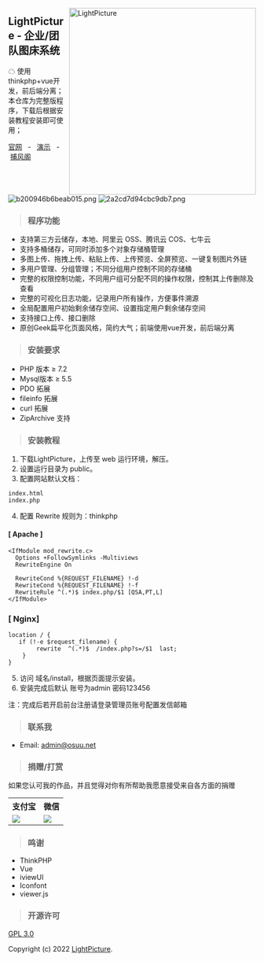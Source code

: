 

<p><a href="http://picture.h234.cn"><img align="right" width="380" src="http://res.eemu.cn/LightPicture/2022/01/1899c1ba43e06c7d.jpg" alt="LightPicture"/></a></p>




<h2>LightPicture - 企业/团队图床系统</h2>
☁ 使用thinkphp+vue开发，前后端分离；本仓库为完整版程序，下载后根据安装教程安装即可使用；




[官网](http://picture.h234.cn) &nbsp; -  &nbsp; [演示](http://pic.xyaxw.cn) &nbsp; -  &nbsp;[捕风阁](https://www.osuu.net) &nbsp;



![b200946b6beab015.png](http://res.eemu.cn/LightPicture/2022/01/b200946b6beab015.png)
![2a2cd7d94cbc9db7.png](http://res.eemu.cn/LightPicture/2022/01/2a2cd7d94cbc9db7.png)


> ###  程序功能
* 支持第三方云储存，本地、阿里云 OSS、腾讯云 COS、七牛云
* 支持多桶储存，可同时添加多个对象存储桶管理
* 多图上传、拖拽上传、粘贴上传、上传预览、全屏预览、一键复制图片外链
* 多用户管理、分组管理；不同分组用户控制不同的存储桶
* 完整的权限控制功能，不同用户组可分配不同的操作权限，控制其上传删除及查看
* 完整的可视化日志功能，记录用户所有操作，方便事件溯源
* 全局配置用户初始剩余储存空间、设置指定用户剩余储存空间
* 支持接口上传、接口删除
* 原创Geek扁平化页面风格，简约大气；前端使用vue开发，前后端分离


> ###  安装要求
* PHP 版本 &ge; 7.2
* Mysql版本 &ge; 5.5
* PDO 拓展
* fileinfo 拓展
* curl 拓展
* ZipArchive 支持
> 
> ###  安装教程
1. 下载LightPicture，上传至 web 运行环境，解压。
2. 设置运行目录为 public。
3. 配置网站默认文档：
~~~
index.html
index.php
~~~

4. 配置 Rewrite 规则为：thinkphp
 ####  \[ Apache \]

~~~
<IfModule mod_rewrite.c>
  Options +FollowSymlinks -Multiviews
  RewriteEngine On

  RewriteCond %{REQUEST_FILENAME} !-d
  RewriteCond %{REQUEST_FILENAME} !-f
  RewriteRule ^(.*)$ index.php/$1 [QSA,PT,L]
</IfModule>
~~~
###  \[ Nginx\]

~~~
location / { 
   if (!-e $request_filename) {
   		rewrite  ^(.*)$  /index.php?s=/$1  last;
    }
}
~~~

5. 访问 域名/install，根据页面提示安装。
6. 安装完成后默认 账号为admin   密码123456

注：完成后若开启前台注册请登录管理员账号配置发信邮箱

> ###  联系我
- Email: admin@osuu.net

> ###  捐赠/打赏
如果您认可我的作品，并且觉得对你有所帮助我愿意接受来自各方面的捐赠    
<table width="100%">
    <tr>
        <th>支付宝</th>
        <th>微信</th>
    </tr>
    <tr>
        <td><img src="http://res.eemu.cn/LightPicture/2022/01/4a5b497dd9f1894b.jpeg"></td>
        <td><img src="http://res.eemu.cn/LightPicture/2022/01/41b8637a113c92b1.jpeg"></td>
    </tr>
</table>



> ###  鸣谢
- ThinkPHP
- Vue
- iviewUI
- Iconfont
- viewer.js



> ###  开源许可
[GPL 3.0](https://opensource.org/licenses/GPL-3.0)

Copyright (c) 2022  [LightPicture](http://picture.h234.cn).



